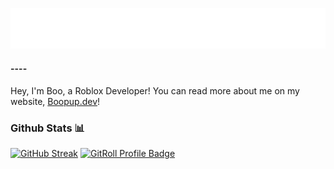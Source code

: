 [![Head](/head.svg)](https://boopup.dev/)
#### ----
Hey, I'm Boo, a Roblox Developer! You can read more about me on my website, [Boopup.dev](https://boopup.dev)!

### Github Stats 📊

[![GitHub Streak](https://github-readme-streak-stats.herokuapp.com?user=Boopup&hide_border=true&short_numbers=true&mode=daily)](https://git.io/streak-stats)
<a href="https://gitroll.io/profile/uzeewpng0VKdbnEmItmow81DFXAT2" target="_blank"><img src="https://gitroll.io/api/badges/profiles/v1/uzeewpng0VKdbnEmItmow81DFXAT2?theme=dark" alt="GitRoll Profile Badge"/></a>
